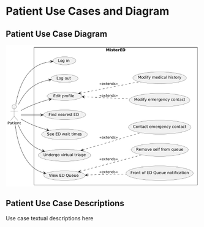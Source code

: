 # Patient Use Cases and Diagram #

## Patient Use Case Diagram ##

![alt text](PatientUCD.png "PatientUCD")

## Patient Use Case Descriptions ##

Use case textual descriptions here
